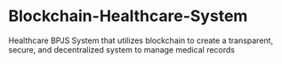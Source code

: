 # Blockchain-Healthcare-System
Healthcare BPJS System that utilizes blockchain to create a transparent, secure, and decentralized system to manage medical records
